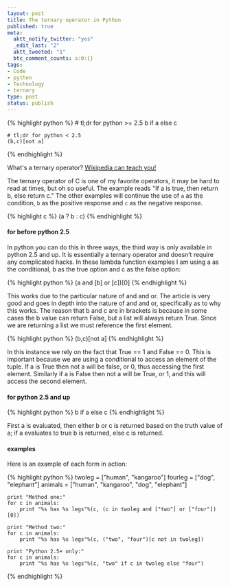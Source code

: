 ```yaml
--- 
layout: post
title: The ternary operator in Python
published: true
meta: 
  aktt_notify_twitter: "yes"
  _edit_last: "2"
  aktt_tweeted: "1"
  btc_comment_counts: a:0:{}
tags: 
- Code
- python
- Technology
- ternary
type: post
status: publish
---
```


{% highlight python %}
    # tl;dr for python >= 2.5
    b if a else c

    # tl;dr for python < 2.5
    (b,c)[not a]
{% endhighlight %}

What's a ternary operator? [Wikipedia can teach you!](http://en.wikipedia.org/wiki/Ternary_operation)

The ternary operator of C is one of my favorite operators, it may be hard to read at times, but oh so useful. The example reads "If a is true, then return b, else return c." The other examples will continue the use of `a` as the condition, `b` as the positive response and `c` as the negative response.

{% highlight c %}
    (a ? b : c)
{% endhighlight %}

#### for before python 2.5

In python you can do this in three ways, the third way is only available in python 2.5 and up. It is essentially a ternary operator and doesn’t require any complicated hacks. In these lambda function examples I am using a as the conditional, b as the true option and c as the false option:


{% highlight python %}
    (a and [b] or [c])[0]
{% endhighlight %}

This works due to the particular nature of and and or. The article is very good and goes in depth into the nature of and and or, specifically as to why this works. The reason that b and c are in brackets is because in some cases the b value can return False, but a list will always return True. Since we are returning a list we must reference the first element.

{% highlight python %}
    (b,c)[not a]
{% endhighlight %}

In this instance we rely on the fact that True == 1 and False == 0. This is important because we are using a conditional to access an element of the tuple. If a is True then not a will be false, or 0, thus accessing the first element. Similarly if a is False then not a will be True, or 1, and this will access the second element.

#### for python 2.5 and up

{% highlight python %}
    b if a else c
{% endhighlight %}

First a is evaluated, then either b or c is returned based on the truth value of a; if a evaluates to true b is returned, else c is returned.


#### examples

Here is an example of each form in action:

{% highlight python %}
    twoleg = ["human", "kangaroo"]
    fourleg = ["dog", "elephant"]
    animals = ["human", "kangaroo", "dog", "elephant"]

    print "Method one:"
    for c in animals:
        print "%s has %s legs"%(c, (c in twoleg and ["two"] or ["four"])[0])

    print "Method two:"
    for c in animals:
        print "%s has %s legs"%(c, ("two", "four")[c not in twoleg])

    print "Python 2.5+ only:"
    for c in animals:
        print "%s has %s legs"%(c, "two" if c in twoleg else "four")
{% endhighlight %}
 
